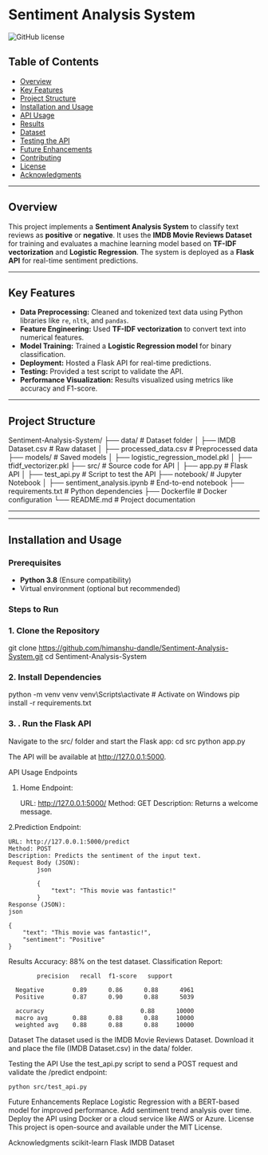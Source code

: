 # Sentiment Analysis System

![GitHub license](https://img.shields.io/badge/license-MIT-blue.svg)

## Table of Contents
- [Overview](#overview)
- [Key Features](#key-features)
- [Project Structure](#project-structure)
- [Installation and Usage](#installation-and-usage)
- [API Usage](#api-usage)
- [Results](#results)
- [Dataset](#dataset)
- [Testing the API](#testing-the-api)
- [Future Enhancements](#future-enhancements)
- [Contributing](#contributing)
- [License](#license)
- [Acknowledgments](#acknowledgments)

---

## Overview
This project implements a **Sentiment Analysis System** to classify text reviews as **positive** or **negative**. It uses the **IMDB Movie Reviews Dataset** for training and evaluates a machine learning model based on **TF-IDF vectorization** and **Logistic Regression**. The system is deployed as a **Flask API** for real-time sentiment predictions.

---

## Key Features
- **Data Preprocessing:** Cleaned and tokenized text data using Python libraries like `re`, `nltk`, and `pandas`.
- **Feature Engineering:** Used **TF-IDF vectorization** to convert text into numerical features.
- **Model Training:** Trained a **Logistic Regression model** for binary classification.
- **Deployment:** Hosted a Flask API for real-time predictions.
- **Testing:** Provided a test script to validate the API.
- **Performance Visualization:** Results visualized using metrics like accuracy and F1-score.

---

## Project Structure
Sentiment-Analysis-System/ ├── data/ # Dataset folder │ ├── IMDB Dataset.csv # Raw dataset │ ├── processed_data.csv # Preprocessed data ├── models/ # Saved models │ ├── logistic_regression_model.pkl │ ├── tfidf_vectorizer.pkl ├── src/ # Source code for API │ ├── app.py # Flask API │ ├── test_api.py # Script to test the API ├── notebook/ # Jupyter Notebook │ ├── sentiment_analysis.ipynb # End-to-end notebook ├── requirements.txt # Python dependencies ├── Dockerfile # Docker configuration └── README.md # Project documentation





---

---

## Installation and Usage

### Prerequisites
- **Python 3.8** (Ensure compatibility)
- Virtual environment (optional but recommended)

### Steps to Run

### 1. Clone the Repository

git clone https://github.com/himanshu-dandle/Sentiment-Analysis-System.git
cd Sentiment-Analysis-System

### 2. Install Dependencies

python -m venv venv
venv\Scripts\activate          # Activate on Windows
pip install -r requirements.txt


### 3. . Run the Flask API
Navigate to the src/ folder and start the Flask app:
cd src
python app.py

The API will be available at http://127.0.0.1:5000.



API Usage
Endpoints
1. Home Endpoint:

	URL: http://127.0.0.1:5000/
	Method: GET
	Description: Returns a welcome message.

2.Prediction Endpoint:

	URL: http://127.0.0.1:5000/predict
	Method: POST
	Description: Predicts the sentiment of the input text.
	Request Body (JSON):
			json

			{
				"text": "This movie was fantastic!"
			}
	Response (JSON):
	json

	{
		"text": "This movie was fantastic!",
		"sentiment": "Positive"
	}
Results
	Accuracy: 88% on the test dataset.
	Classification Report:

			precision   recall  f1-score   support

	  Negative        0.89      0.86      0.88      4961
	  Positive        0.87      0.90      0.88      5039

	  accuracy                           0.88      10000
	  macro avg       0.88      0.88      0.88     10000
	  weighted avg    0.88      0.88      0.88     10000

Dataset
The dataset used is the IMDB Movie Reviews Dataset. Download it and place the file (IMDB Dataset.csv) in the data/ folder.

Testing the API
Use the test_api.py script to send a POST request and validate the /predict endpoint:

	python src/test_api.py
	
Future Enhancements
	Replace Logistic Regression with a BERT-based model for improved performance.
	Add sentiment trend analysis over time.
	Deploy the API using Docker or a cloud service like AWS or Azure.
License
	This project is open-source and available under the MIT License.

Acknowledgments
	scikit-learn
	Flask
	IMDB Dataset


